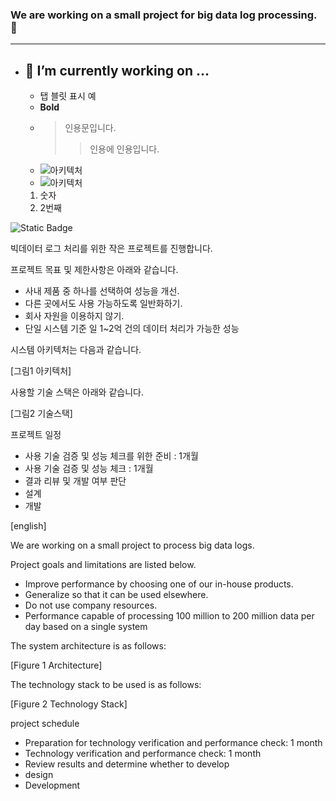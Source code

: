 ### We are working on a small project for big data log processing. 👋
---
- 🔭 I’m currently working on ...
  ---
  * 탭 블릿 표시 예
  * **Bold**
  * > 인용문입니다.
    >> 인용에 인용입니다.
  * ![아키텍처](https://www.google.co.kr/images/branding/googlelogo/2x/googlelogo_color_272x92dp.png)
  * ![아키텍처](https://www.google.co.kr/images/branding/googlelogo/2x/googlelogo_color_272x92dp.png)
  1. 숫자
  2. 2번째

![Static Badge](https://img.shields.io/badge/:my_name-whoana)

빅데이터 로그 처리를 위한 작은 프로젝트를 진행합니다.

프로젝트 목표 및 제한사항은 아래와 같습니다.
* 사내 제품 중 하나를 선택하여 성능을 개선.
* 다른 곳에서도 사용 가능하도록 일반화하기.
* 회사 자원을 이용하지 않기.
* 단일 시스템 기준 일 1~2억 건의 데이터 처리가 가능한 성능

시스템 아키텍처는 다음과 같습니다.

[그림1 아키텍처]

사용할 기술 스택은 아래와 같습니다.

[그림2 기술스택]

프로젝트 일정
- 사용 기술 검증 및 성능 체크를 위한 준비 : 1개월
- 사용 기술 검증 및 성능 체크 : 1개월
- 결과 리뷰 및 개발 여부 판단
- 설계
- 개발

[english]

We are working on a small project to process big data logs.

Project goals and limitations are listed below.
* Improve performance by choosing one of our in-house products.
* Generalize so that it can be used elsewhere.
* Do not use company resources.
* Performance capable of processing 100 million to 200 million data per day based on a single system

The system architecture is as follows:

[Figure 1 Architecture]

The technology stack to be used is as follows:

[Figure 2 Technology Stack]

project schedule
- Preparation for technology verification and performance check: 1 month
- Technology verification and performance check: 1 month
- Review results and determine whether to develop
- design
- Development
